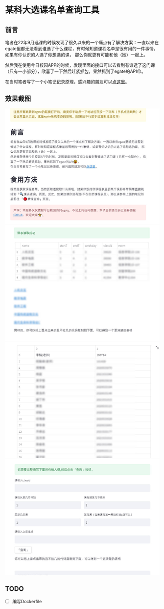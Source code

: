 # 某科大选课名单查询工具
## 前言
笔者在22年9月选课的时候发现了很久以来的一个痛点有了解决方案：一直以来在egate里都无法看到谁选了什么课程，有时候知道课程名单是很有用的一件事情，如果有你认识的人选了你想选的课， 那么你就更有可能和他（她）一起上。

然后我在使用今日校园APP的时候，发现里面的接口可以去看到有谁选了这门课（只有一小部分），欣喜了一下然后赶紧抓包，果然抓到了egate的API😝。

在当时笔者写了一个小笔记记录原理，感兴趣的朋友可以[点这里](https://flowus.cn/share/105777d6-200e-460f-8c4d-7db16599dab9)。

## 效果截图

![img0](img/img0.jpg)
![img1](img/img1.jpg)
![img2](img/img2.jpg)
![img3](img/img3.jpg)


## TODO

- [ ] 编写Dockerfile  
